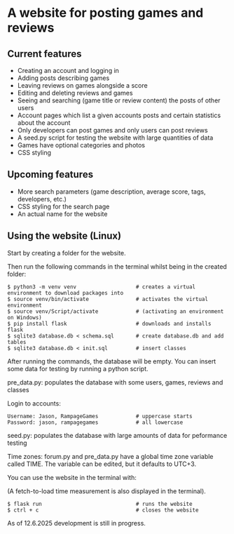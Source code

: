 # A website for posting games and reviews

## Current features

* Creating an account and logging in
* Adding posts describing games
* Leaving reviews on games alongside a score
* Editing and deleting reviews and games
* Seeing and searching (game title or review content) the posts of other users
* Account pages which list a given accounts posts and certain statistics about the account
* Only developers can post games and only users can post reviews
* A seed.py script for testing the website with large quantities of data
* Games have optional categories and photos
* CSS styling

## Upcoming features

* More search parameters (game description, average score, tags, developers, etc.)
* CSS styling for the search page
* An actual name for the website

## Using the website (Linux)

Start by creating a folder for the website.

Then run the following commands in the terminal whilst being in the created folder:
```
$ python3 -m venv venv                   # creates a virtual environment to download packages into
$ source venv/bin/activate               # activates the virtual environment
$ source venv/Script/activate            # (activating an environment on Windows)
$ pip install flask                      # downloads and installs flask
$ sqlite3 database.db < schema.sql       # create database.db and add tables
$ sqlite3 database.db < init.sql         # insert classes
```

After running the commands, the database will be empty. You can insert some data for testing by running a python script.

pre_data.py: populates the database with some users, games, reviews and classes

Login to accounts:
```
Username: Jason, RampageGames            # uppercase starts
Password: jason, rampagegames            # all lowercase
```

seed.py: populates the database with large amounts of data for peformance testing

Time zones:
forum.py and pre_data.py have a global time zone variable called TIME.
The variable can be edited, but it defaults to UTC+3.

You can use the website in the terminal with:

(A fetch-to-load time measurement is also displayed in the terminal).
```
$ flask run                              # runs the website
$ ctrl + c                               # closes the website
```

As of 12.6.2025 development is still in progress.